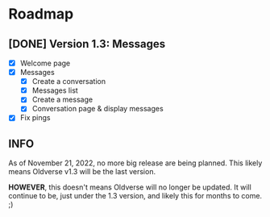 # Roadmap
## [DONE] Version 1.3: Messages
- [x] Welcome page
- [x] Messages
    - [x] Create a conversation
    - [x] Messages list
    - [x] Create a message
    - [x] Conversation page & display messages
- [x] Fix pings

## INFO
As of November 21, 2022, no more big release are being planned. This likely means Oldverse v1.3 will be the last version.

**HOWEVER**, this doesn't means Oldverse will no longer be updated. It will continue to be, just under the 1.3 version, and likely this for months to come. ;)

